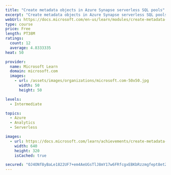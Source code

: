 ```yaml
---
title: "Create metadata objects in Azure Synapse serverless SQL pools"
excerpt: "Create metadata objects in Azure Synapse serverless SQL pools"
webUrl: https://docs.microsoft.com/en-us/learn/modules/create-metadata-objects-azure-synapse-serverless-sql-pools/
type: course
price: Free
length: PT38M
ratings:
  count: 12
  average: 4.8333335
heat: 50

provider:
  name: Microsoft Learn
  domain: microsoft.com
  images:
    - url: /assets/images/organizations/microsoft.com-50x50.jpg
      width: 50
      height: 50

levels:
  - Intermediate

topics:
  - Azure
  - Analytics
  - Serverless

images:
  - url: https://docs.microsoft.com/learn/achievements/create-metadata-objects-in-azure-synapse-serverless-sql-pools-social.png
    width: 640
    height: 320
    isCached: true

secured: "OJ4ONf8yBaLe1822UF7+em4AeUGsTlJ8mY17w6FRfcgxEBKbRzzmgfept8etZcHcEEYb6ELctEhW9W/u3ErPE82f/JmucIb9KVXx+ssrMez5ovF/nWPzU1x0sGETMtlpt9Bqi362L5rQ/Z6lk7Y38G0iSoWP3qSU4qBSuJcwZ2vo+R9ahj0WrH1J5p8qgt22HpEZKFz2ee7MRiyDBHklqw4TP/WLNv2e///Cbo5ZkFMUykswblNk8KGSImi03bX0JUtwDxpuyPKduVRVlil1ekRJdu0pd518EwcoDtHBRDAovY5yOGguVojZaGNIFbKmR0LUrgck8pGP5JNhIv7fTiwrble6eBFwTBNLJMrtIYWAxaZB3mS1o32efWo7aBuWOsB8w9sah6xsK+kmAHbTDtpEsRQP8gaBnXpAiWg1Mdc=;iO0aIajUaEHTsUjNooc1EA=="
---
```


